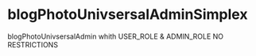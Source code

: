 # blogPhotoUnivsersalAdminSimplex
blogPhotoUnivsersalAdmin whith USER_ROLE &amp; ADMIN_ROLE NO RESTRICTIONS
